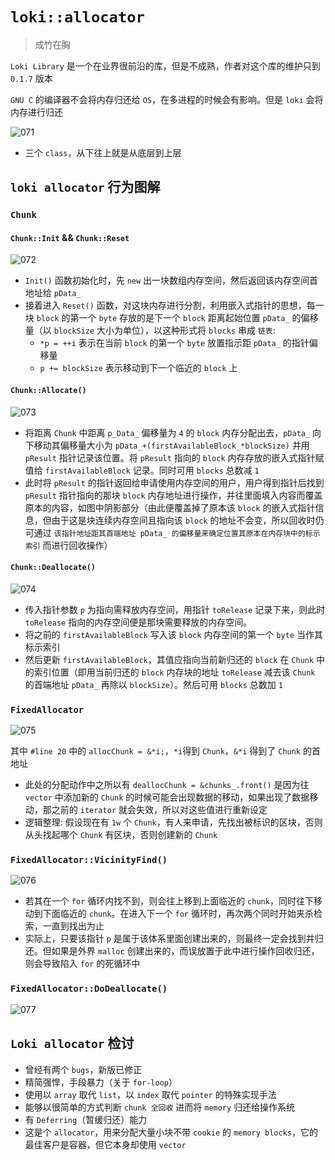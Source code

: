# `loki::allocator`

> 成竹在胸

`Loki Library` 是一个在业界很前沿的库，但是不成熟，作者对这个库的维护只到 `0.1.7` 版本

`GNU C` 的编译器不会将内存归还给 `OS`，在多进程的时候会有影响。但是 `loki` 会将内存进行归还

![071](../image/071.png)

- 三个 `class`，从下往上就是从底层到上层

## `loki allocator` 行为图解

### `Chunk`

#### `Chunk::Init` && `Chunk::Reset`

![072](../image/072.png)

- `Init()` 函数初始化时，先 `new` 出一块数组内存空间，然后返回该内存空间首地址给 `pData_`
- 接着进入 `Reset()` 函数，对这块内存进行分割，利用嵌入式指针的思想，每一块 `block` 的第一个 `byte` 存放的是下一个 `block` 距离起始位置 `pData_` 的偏移量（以 `blockSize` 大小为单位），以这种形式将 `blocks` 串成 `链表`:
  - `*p = ++i` 表示在当前 `block` 的第一个 `byte` 放置指示距 `pData_` 的指针偏移量
  - `p += blockSize` 表示移动到下一个临近的 `block` 上

#### `Chunk::Allocate()`

![073](../image/073.png)

- 将距离 `Chunk` 中距离 `p_Data_` 偏移量为 `4` 的 `block` 内存分配出去，`pData_` 向下移动其偏移量大小为 `pData_+(firstAvailableBlock_*blockSize)` 并用 `pResult` 指针记录该位置。将 `pResult` 指向的 `block` 内存存放的嵌入式指针赋值给 `firstAvailableBlock` 记录。同时可用 `blocks` 总数减 `1`
- 此时将 `pResult` 的指针返回给申请使用内存空间的用户，用户得到指针后找到 `pResult` 指针指向的那块 `block` 内存地址进行操作，并往里面填入内容而覆盖原本的内容，如图中阴影部分（由此便覆盖掉了原本该 `block` 的嵌入式指针信息，但由于这是块连续内存空间且指向该 `block` 的地址不会变，所以回收时仍可通过 `该指针地址距其首端地址 pData_ 的偏移量来确定位置其原本在内存块中的标示索引` 而进行回收操作）

#### `Chunk::Deallocate()`

![074](../image/074.png)

- 传入指针参数 `p` 为指向需释放内存空间，用指针 `toRelease` 记录下来，则此时 `toRelease` 指向的内存空间便是那块需要释放的内存空间。
- 将之前的 `firstAvailableBlock` 写入该 `block` 内存空间的第一个 `byte` 当作其标示索引
- 然后更新 `firstAvailableBlock`，其值应指向当前新归还的 `block` 在 `Chunk` 中的索引位置（即用当前归还的 `block` 内存块的地址 `toRelease` 减去该 `Chunk` 的首端地址 `pData_` 再除以 `blockSize`）。然后可用 `blocks` 总数加 `1`

### `FixedAllocator`

![075](../image/075.png)

其中 `#line 20` 中的 `allocChunk = &*i;`，`*i`得到 `Chunk`，`&*i` 得到了 `Chunk` 的首地址
- 此处的分配动作中之所以有 `deallocChunk = &chunks_.front()` 是因为往 `vector` 中添加新的 `Chunk` 的时候可能会出现数据的移动，如果出现了数据移动，那之前的 `iterator` 就会失效，所以对这些值进行重新设定
- 逻辑整理: 假设现在有 `1w` 个 `Chunk`，有人来申请，先找出被标识的区块，否则从头找起哪个 `Chunk` 有区块，否则创建新的 `Chunk`

### `FixedAllocator::VicinityFind()`

![076](../image/076.png)

- 若其在一个 `for` 循环内找不到，则会往上移到上面临近的 `chunk`，同时往下移动到下面临近的 `chunk`。在进入下一个 `for` 循环时，再次两个同时开始夹杀检索，一直到找出为止
- 实际上，只要该指针 `p` 是属于该体系里面创建出来的，则最终一定会找到并归还。但如果是外界 `malloc` 创建出来的，而误放置于此中进行操作回收归还，则会导致陷入 `for` 的死循环中

### `FixedAllocator::DoDeallocate()`

![077](../image/077.png)

## `Loki allocator` 检讨

- 曾经有两个 `bugs`，新版已修正
- 精简强悍，手段暴力（关于 `for-loop`）
- 使用以 `array` 取代 `list`，以 `index` 取代 `pointer` 的特殊实现手法
- 能够以很简单的方式判断 `chunk 全回收` 进而将 `memory` 归还给操作系统
- 有 `Deferring`（暂缓归还）能力
- 这是个 `allocator`，用来分配大量小块不带 `cookie` 的 `memory blocks`，它的最佳客户是容器，但它本身却使用 `vector`